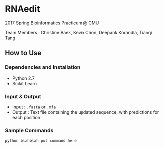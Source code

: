 # RNAedit
2017 Spring Bioinformatics Practicum @ CMU

Team Members : Christine Baek, Kevin Chon, Deepank Korandla, Tianqi Tang


## How to Use

### Dependencies and Installation
- Python 2.7
- Scikit Learn

### Input & Output 
- Input : `.fasta` or `.mfa`
- Output : Text file containing the updated sequence, with predictions for each position

### Sample Commands
`python blahblah put command here`




